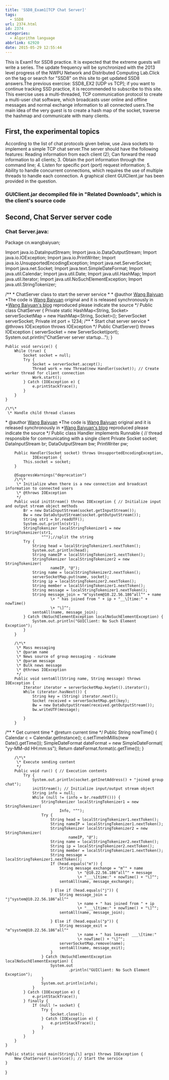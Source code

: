 ```yaml
---
title: 'SSD8_Exam1[TCP Chat Server]'
tags:
  - SSD8
url: 2374.html
id: 2374
categories:
  - Algorithm language
abbrlink: 62920
date: 2015-05-29 12:55:44
---
```


This is Exam1 for SSD8 practice. It is expected that the extreme guests will write a series. The update frequency will be synchronized with the 2013 level progress of the NWPU Network and Distributed Computing Lab.Click on the tag or search for "SSD8" on this site to get updated SSD8 answers.The previous exercise: SSD8_EX2 \[UDP vs TCP\]; if you want to continue tracking SSD practice, it is recommended to subscribe to this site. This exercise uses a multi-threaded, TCP communication protocol to create a multi-user chat software, which broadcasts user online and offline messages and normal exchange information to all connected users.The main idea of ​​the very guest is to create a hash map of the socket, traverse the hashmap and communicate with many clients.

First, the experimental topics
------------------------------

According to the list of chat protocols given below, use Java sockets to implement a simple TCP chat server.The server should have the following features: Reading information from each client (2); Can forward the read information to all clients; 3. Obtain the port information through the command line; 4. Listen for specific port (port) request information; 5. Ability to handle concurrent connections, which requires the use of multiple threads to handle each connection. A graphical client GUIClient.jar has been provided in the question.

### **GUIClient.jar decompiled file in "Related Downloads", which is the client's source code**

Second, Chat Server server code
-------------------------------

### Chat Server.java:

Package cn.wangbaiyuan;

Import java.io.DataInputStream;
Import java.io.DataOutputStream;
Import java.io.IOException;
Import java.io.PrintWriter;
Import java.io.UnsupportedEncodingException;
Import java.net.ServerSocket;
Import java.net.Socket;
Import java.text.SimpleDateFormat;
Import java.util.Calendar;
Import java.util.Date;
Import java.util.HashMap;
Import java.util.Iterator;
Import java.util.NoSuchElementException;
Import java.util.StringTokenizer;

/\*\*
 \* ChatServer class to start the server service
 \* 
 \* @author <a href="http://wangbaiyuan">Wang Baiyuan</a>
 *The code is <a href="http://wangbaiyuan">Wang Baiyuan</a> original and it is released synchronously in
 *<a href="http://baiyuan.wang/ssd8-exam1%e3%80%90tcp-chat-server%e3%80%91.html">Wang Baiyuan's blog</a> reproduced please indicate the source
 */
Public class ChatServer {
	Private static HashMap<String, Socket> serverSocketMap = new HashMap<String, Socket>();
	ServerSocket serverSocket;
	Private int port = 1234;
/\*\*
 \* Start chat server service
 \* @throws IOException throws IOException
 */
	Public ChatServer() throws IOException {
		serverSocket = new ServerSocket(port);
		System.out.println("ChatServer server startup...");
	}

	Public void service() {
		While (true) {
			Socket socket = null;
			Try {
				Socket = serverSocket.accept();
				Thread work = new Thread(new Handler(socket)); // Create worker thread for client connection
				Work.start();
			} Catch (IOException e) {
				e.printStackTrace();
			}
		}
	}

	/\*\*
	 \* Handle child thread classes
 \* @author <a href="http://wangbaiyuan">Wang Baiyuan</a>
 *The code is <a href="http://wangbaiyuan">Wang Baiyuan</a> original and it is released synchronously in
 *<a href="http://baiyuan.wang/ssd8-exam1%e3%80%90tcp-chat-server%e3%80%91.html">Wang Baiyuan's blog</a> reproduced please indicate the source
 */
	Public class Handler implements Runnable { // thread responsible for communicating with a single client
		Private Socket socket;
		DataInputStream br;
		DataOutputStream bw;
		PrintWriter pw;

		Public Handler(Socket socket) throws UnsupportedEncodingException,
				IOException {
			This.socket = socket;
		}

		@SuppressWarnings("deprecation")
		/\*\*
		 \* Initialize when there is a new connection and broadcast information to connected users
		 \* @throws IOException
		 */
		Public void initStream() throws IOException { // Initialize input and output stream object methods
			Br = new DataInputStream(socket.getInputStream());
			Bw = new DataOutputStream(socket.getOutputStream());
			String str1 = br.readUTF();
			System.out.println(str1);
			StringTokenizer localStringTokenizer1 = new StringTokenizer(str1,
					"^");//split the string
			Try {
				String head = localStringTokenizer1.nextToken();
				System.out.println(head);
				String nameIP = localStringTokenizer1.nextToken();
				StringTokenizer localStringTokenizer2 = new StringTokenizer(
						nameIP, "@");
				String name = localStringTokenizer2.nextToken();
				serverSocketMap.put(name, socket);
				String ip = localStringTokenizer2.nextToken();
				String member = localStringTokenizer1.nextToken();
				String message = localStringTokenizer1.nextToken();
				String message_join = "m^system@10.22.56.186^all^" + name
						\+ " has joined from " + ip + "__\[time:" + nowTime()
						\+ "\]^";
				sentoAll(name, message_join);
			} Catch (NoSuchElementException localNoSuchElementException) {
				System.out.println("GUIClient: No Such Element Exception");
			}
		}

		/\*\*
		 \* Mass messaging
		 \* @param name
		 \* News source of group messaging - nickname
		 \* @param message
		 \* Bulk news message
		 \* @throws IOException
		 */
		Public void sentoAll(String name, String message) throws IOException {
			Iterator iterator = serverSocketMap.keySet().iterator();
			While (iterator.hasNext()) {
				String key = (String) iterator.next();
				Socket received = serverSocketMap.get(key);
				Bw = new DataOutputStream(received.getOutputStream());
				bw.writeUTF(message);

			}
		}
/\*\*
 \* Get current time
 \* @return current time
 */
		Public String nowTime() {
			Calendar c = Calendar.getInstance();
			c.setTimeInMillis(new Date().getTime());
			SimpleDateFormat dateFormat = new SimpleDateFormat(
					"yy-MM-dd HH:mm:ss");
			Return dateFormat.format(c.getTime());
		}

		/\*\*
		 \* Execute sending content
		 */
		Public void run() { // Execution contents
			Try {
				System.out.println(socket.getInetAddress() + "joined group chat");
				initStream(); // Initialize input/output stream object
				String info = null;
				While (null != (info = br.readUTF())) {
					StringTokenizer localStringTokenizer1 = new StringTokenizer(
							Info, "^");
					Try {
						String head = localStringTokenizer1.nextToken();
						String nameIP = localStringTokenizer1.nextToken();
						StringTokenizer localStringTokenizer2 = new StringTokenizer(
								nameIP, "@");
						String name = localStringTokenizer2.nextToken();
						String ip = localStringTokenizer2.nextToken();
						String member = localStringTokenizer1.nextToken();
						String message = localStringTokenizer1.nextToken();
						If (head.equals("m")) {
							String message_exchange = "m^" + name
									\+ "@10.22.56.186^all^" + message
									\+ "___\[time:" + nowTime() + "\]^";
							sentoAll(name, message_exchange);

						} Else if (head.equals("j")) {
							String message_join = "j^system@10.22.56.186^all^"
									\+ name + " has joined from " + ip
									\+ "___\[time:" + nowTime() + "\]^";
							sentoAll(name, message_join);

						} Else if (head.equals("p")) {
							String message_exit = "m^system@10.22.56.186^all^"
									\+ name + " has leaved! ___\[time:"
									\+ nowTime() + "\]^";
							serverSocketMap.remove(name);
							sentoAll(name, message_exit);
						}
					} Catch (NoSuchElementException localNoSuchElementException) {
						System.out
								.println("GUIClient: No Such Element Exception");
					}
					System.out.println(info);
				}
			} Catch (IOException e) {
				e.printStackTrace();
			} finally {
				If (null != socket) {
					Try {
						Socket.close();
					} Catch (IOException e) {
						e.printStackTrace();
					}
				}
			}
		}
	}

	Public static void main(String\[\] args) throws IOException {
		New ChatServer().service(); // Start the service
	}
}